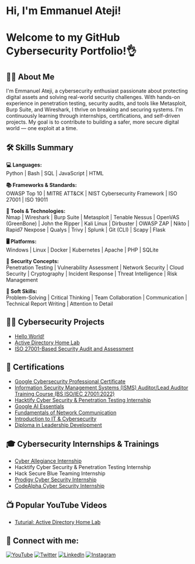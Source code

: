 <h1>Hi, I'm Emmanuel Ateji! </h1>

<h1>Welcome to my GitHub Cybersecurity Portfolio!👌 </h1>

<h2>🙋‍♂️ About Me</h2>
I'm Emmanuel Ateji, a cybersecurity enthusiast passionate about protecting digital assets and solving real-world security challenges. With hands-on experience in penetration testing, security audits, and tools like Metasploit, Burp Suite, and Wireshark, I thrive on breaking and securing systems. I'm continuously learning through internships, certifications, and self-driven projects. My goal is to contribute to building a safer, more secure digital world — one exploit at a time.

<h2>🛠️ Skills Summary</h2>

**💻 Languages:**  
Python | Bash | SQL | JavaScript | HTML

**📚 Frameworks & Standards:**  
OWASP Top 10 | MITRE ATT&CK | NIST Cybersecurity Framework | ISO 27001 | ISO 19011

**🧰 Tools & Technologies:**  
Nmap | Wireshark | Burp Suite | Metasploit | Tenable Nessus | OpenVAS (GreenBone) | John the Ripper | Kali Linux | Dirbuster | OWASP ZAP | Nikto | Rapid7 Nexpose | Qualys | Trivy | Splunk | Git (CLI) | Scapy | Flask

**🖥️ Platforms:**  
Windows | Linux | Docker | Kubernetes | Apache | PHP | SQLite

**🔐 Security Concepts:**  
Penetration Testing | Vulnerability Assessment | Network Security | Cloud Security | Cryptography | Incident Response | Threat Intelligence | Risk Management

**🤹 Soft Skills:**  
Problem-Solving | Critical Thinking | Team Collaboration | Communication | Technical Report Writing | Attention to Detail


<h2>👨‍💻 Cybersecurity Projects</h2>

  - [Hello World!](https://github.com/joshmadakor1/Algorithms-Practice)
  - [Active Directory Home Lab](https://github.com/joshmadakor1/Algorithms-Practice)
  - [ISO 27001-Based Security Audit and Assessment](https://github.com/AtejiEmmanuel/ISO-27001-Based-Security-Audit-and-Assessment)

<h2>📄 Certifications</h2>

- [Google Cybersecurity Professional Certificate](https://coursera.org/verify/professional-cert/FIMX4JYL0OPN)
- [Information Security Management Systems (ISMS) Auditor/Lead Auditor Training Course (BS ISO/IEC
 27001:2022)](https://acrobat.adobe.com/id/urn:aaid:sc:EU:306d49cd-45b8-4b49-b301-5e521211b8c0)
- [Hacktify Cyber Security & Penetration Testing Internship](https://hacktify.thinkific.com/certificates/hdjrvflghz)
- [Google AI Essentials](https://coursera.org/verify/R6XKO9S5JBKE)
- [Fundamentals of Network Communication](https://www.coursera.org/account/accomplishments/verify/NKSZ7NVTZYW3)
- [Introduction to IT & Cybersecurity](https://acrobat.adobe.com/id/urn:aaid:sc:EU:c3874e6f-9759-4dfa-9560-2a4debee4e9f)
- [Diploma in Leadership Development](https://acrobat.adobe.com/id/urn:aaid:sc:EU:c0f33fc4-a666-4aab-9929-74698e0450e7)

<h2>🎓 Cybersecurity Internships & Trainings</h2>

- [Cyber Allegiance Internship](https://github.com/AtejiEmmanuel/Cyber-Allegiance-Internship.git)
- Hacktify Cyber Security & Penetration Testing Internship
- Hack Secure Blue Teaming Internship
- [Prodigy Cyber Security Internship](https://github.com/AtejiEmmanuel/PRODIGY_CS_Tasks.git)
- [CodeAlpha Cyber Security Internship](https://github.com/AtejiEmmanuel/CodeAlpha-Cyber-Security-Internship.git)  


<h2>📺 Popular YouTube Videos</h2>

- [Tuturial: Active Directory Home Lab](https://www.youtube.com/watch?v=a83ASGn_V_s)

<h2> 🤳 Connect with me:</h2>

[![YouTube](https://img.shields.io/badge/YouTube-FF0000?style=for-the-badge&logo=youtube&logoColor=white)][youtube]
[![Twitter](https://img.shields.io/badge/Twitter-1DA1F2?style=for-the-badge&logo=twitter&logoColor=white)][twitter]
[![LinkedIn](https://img.shields.io/badge/LinkedIn-0077B5?style=for-the-badge&logo=linkedin&logoColor=white)][linkedin]
[![Instagram](https://img.shields.io/badge/Instagram-E4405F?style=for-the-badge&logo=instagram&logoColor=white)][instagram]

[twitter]: https://twitter.com/the_ateji
[youtube]: https://www.youtube.com/@atejiemmanuel
[instagram]: https://www.instagram.com/the_ateji/
[linkedin]: https://www.linkedin.com/in/atejiemmanuel/


<!--
**AtejiEmmanuel/AtejiEmmanuel** is a ✨ _special_ ✨ repository because its `README.md` (this file) appears on your GitHub profile.

Here are some ideas to get you started:

- 🔭 I’m currently working on ...
- 🌱 I’m currently learning ...
- 👯 I’m looking to collaborate on ...
- 🤔 I’m looking for help with ...
- 💬 Ask me about ...
- 📫 How to reach me: ...
- 😄 Pronouns: ...
- ⚡ Fun fact: ...
-->
